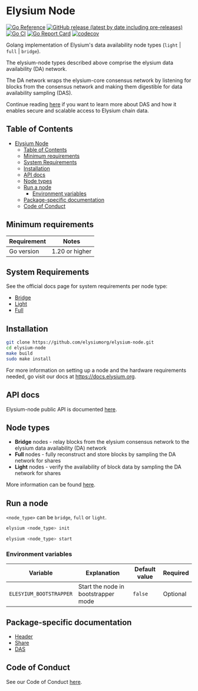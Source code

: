 # Elysium Node

[![Go Reference](https://pkg.go.dev/badge/github.com/elysiumorg/elysium-node.svg)](https://pkg.go.dev/github.com/elysiumorg/elysium-node)
[![GitHub release (latest by date including pre-releases)](https://img.shields.io/github/v/release/elysiumorg/elysium-node)](https://github.com/elysiumorg/elysium-node/releases/latest)
[![Go CI](https://github.com/elysiumorg/elysium-node/actions/workflows/go-ci.yml/badge.svg)](https://github.com/elysiumorg/elysium-node/actions/workflows/go-ci.yml)
[![Go Report Card](https://goreportcard.com/badge/github.com/elysiumorg/elysium-node)](https://goreportcard.com/report/github.com/elysiumorg/elysium-node)
[![codecov](https://codecov.io/gh/elysiumorg/elysium-node/branch/main/graph/badge.svg?token=CWGA4RLDS9)](https://codecov.io/gh/elysiumorg/elysium-node)

Golang implementation of Elysium's data availability node types (`light` | `full` | `bridge`).

The elysium-node types described above comprise the elysium data availability (DA) network.

The DA network wraps the elysium-core consensus network by listening for blocks from the consensus network and making them digestible for data availability sampling (DAS).

Continue reading [here](https://blog.elysium.org/elysium-mvp-release-data-availability-sampling-light-clients) if you want to learn more about DAS and how it enables secure and scalable access to Elysium chain data.

## Table of Contents

- [Elysium Node](#elysium-node)
  - [Table of Contents](#table-of-contents)
  - [Minimum requirements](#minimum-requirements)
  - [System Requirements](#system-requirements)
  - [Installation](#installation)
  - [API docs](#api-docs)
  - [Node types](#node-types)
  - [Run a node](#run-a-node)
    - [Environment variables](#environment-variables)
  - [Package-specific documentation](#package-specific-documentation)
  - [Code of Conduct](#code-of-conduct)

## Minimum requirements

| Requirement | Notes          |
| ----------- |----------------|
| Go version  | 1.20 or higher |

## System Requirements

See the official docs page for system requirements per node type:

- [Bridge](https://docs.elysium.org/nodes/bridge-node#hardware-requirements)
- [Light](https://docs.elysium.org/nodes/light-node#hardware-requirements)
- [Full](https://docs.elysium.org/nodes/full-storage-node#hardware-requirements)

## Installation

```sh
git clone https://github.com/elysiumorg/elysium-node.git
cd elysium-node
make build
sudo make install
```

For more information on setting up a node and the hardware requirements needed, go visit our docs at <https://docs.elysium.org>.

## API docs

Elysium-node public API is documented [here](https://docs.elysium.org/category/node-api/).

## Node types

- **Bridge** nodes - relay blocks from the elysium consensus network to the elysium data availability (DA) network
- **Full** nodes - fully reconstruct and store blocks by sampling the DA network for shares
- **Light** nodes - verify the availability of block data by sampling the DA network for shares

More information can be found [here](https://github.com/elysiumorg/elysium-node/blob/main/docs/adr/adr-003-march2022-testnet.md#legend).

## Run a node

`<node_type>` can be `bridge`, `full` or `light`.

```sh
elysium <node_type> init
```

```sh
elysium <node_type> start
```

### Environment variables

| Variable                | Explanation                         | Default value | Required |
| ----------------------- | ----------------------------------- | ------------- | -------- |
| `ELESYIUM_BOOTSTRAPPER` | Start the node in bootstrapper mode | `false`       | Optional |

## Package-specific documentation

- [Header](./header/doc.go)
- [Share](./share/doc.go)
- [DAS](./das/doc.go)

## Code of Conduct

See our Code of Conduct [here](https://docs.elysium.org/community/coc).
